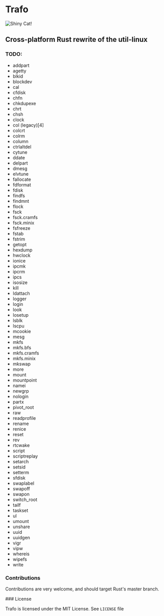 # Trafo

![Shiny Cat!](http://sosyalport.com/wp-content/uploads/kedi4.jpg)

## Cross-platform Rust rewrite of the util-linux

### TODO:

* addpart
* agetty	
* blkid
* blockdev	
* cal
* cfdisk	
* chfn	
* chkdupexe	
* chrt	
* chsh	
* clock	
* col (legacy)[4]
* colcrt
* colrm
* column
* ctrlaltdel
* cytune
* ddate
* delpart
* dmesg
* elvtune
* fallocate
* fdformat
* fdisk
* findfs
* findmnt
* flock
* fsck
* fsck.cramfs
* fsck.minix
* fsfreeze
* fstab
* fstrim
* getopt
* hexdump
* hwclock
* ionice
* ipcmk
* ipcrm
* ipcs
* isosize
* kill
* ldattach
* logger
* login
* look
* losetup
* lsblk
* lscpu
* mcookie
* mesg
* mkfs
* mkfs.bfs
* mkfs.cramfs
* mkfs.minix
* mkswap
* more
* mount
* mountpoint
* namei
* newgrp
* nologin
* partx
* pivot_root
* raw
* readprofile
* rename
* renice
* reset
* rev
* rtcwake
* script
* scriptreplay
* setarch
* setsid
* setterm
* sfdisk
* swaplabel
* swapoff
* swapon
* switch_root
* tailf
* taskset
* ul
* umount
* unshare
* uuid
* uuidgen
* vigr
* vipw
* whereis
* wipefs
* write

### Contributions

Contributions are very welcome, and should target Rust's master branch.

### License

Trafo is licensed under the MIT License. See `LICENSE` file